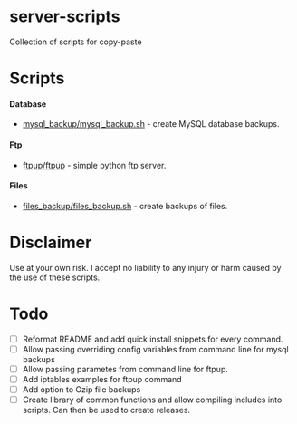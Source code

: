 # server-scripts

Collection of scripts for copy-paste


# Scripts

#### Database
- [mysql_backup/mysql_backup.sh](mysql_backup/mysql_backup.sh) - create MySQL database backups.

#### Ftp
- [ftpup/ftpup](ftpup/ftpup) - simple python ftp server.

#### Files
- [files_backup/files_backup.sh](files_backup/files_backup.sh) - create backups of files.


# Disclaimer

Use at your own risk. I accept no liability to any injury or harm caused by the use of these scripts.

# Todo

- [ ] Reformat README and add quick install snippets for every command.
- [ ] Allow passing overriding config variables from command line for mysql backups
- [ ] Allow passing parametes from command line for ftpup. 
- [ ] Add iptables examples for ftpup command
- [ ] Add option to Gzip file backups
- [ ] Create library of common functions and allow compiling includes into scripts.
      Can then be used to create releases.  
